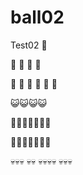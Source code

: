 # ball02
Test02
:fu:

:runner: :runner: :runner: :runner:



:hankey: :hankey: :hankey: :hankey: :hankey: :hankey:

:smiley_cat::smiley_cat::smiley_cat::smiley_cat:

:princess::princess::princess::princess::princess::princess::princess:

:man::man::man::man::man::man::man:

:skull::skull::skull:
:skull::skull:
:skull::skull::skull::skull:
:skull::skull::skull:
